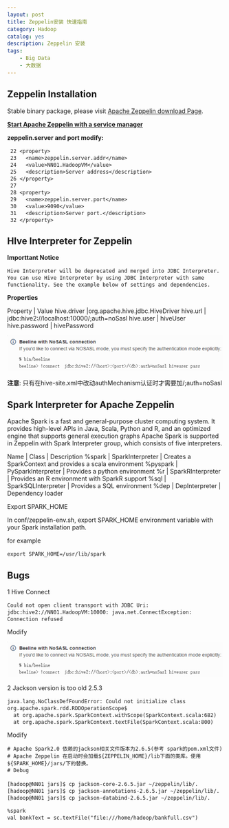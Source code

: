 ```yaml
---
layout: post
title: Zeppelin安装 快速指南
category: Hadoop
catalog: yes
description: Zeppelin 安装
tags:
    - Big Data
    - 大数据
---
```


## Zeppelin Installation

Stable binary package, please visit [Apache Zeppelin download Page](http://zeppelin.apache.org/download.html).

**[Start Apache Zeppelin with a service manager](http://zeppelin.apache.org/docs/0.6.1/install/install.html#optional-start-apache-zeppelin-with-a-service-manager)**

**zeppelin.server and port modify:**

~~~
 22 <property>
 23   <name>zeppelin.server.addr</name>
 24   <value>NN01.HadoopVM</value>
 25   <description>Server address</description>
 26 </property>
 27
 28 <property>
 29   <name>zeppelin.server.port</name>
 30   <value>9090</value>
 31   <description>Server port.</description>
 32 </property>
~~~

## HIve Interpreter for Zeppelin

**Importtant Notice**

```
Hive Interpreter will be deprecated and merged into JDBC Interpreter. You can use Hive Interpreter by using JDBC Interpreter with same functionality. See the example below of settings and dependencies.
```
**Properties**

Property  |  Value
hive.driver |org.apache.hive.jdbc.HiveDriver
hive.url  |  jdbc:hive2://localhost:10000/;auth=noSasl
hive.user |  hiveUser
hive.password |  hivePassword

![](/images/hadoop/beeline_jdbc_connect_with_nosasl.png)

**注意**: 只有在hive-site.xml中改动authMechanism认证时才需要加/;auth=noSasl

## Spark Interpreter for Apache Zeppelin

Apache Spark is a fast and general-purpose cluster computing system. It provides high-level APIs in Java, Scala, Python and R, and an optimized engine that supports general execution graphs Apache Spark is supported in Zeppelin with Spark Interpreter group, which consists of five interpreters.

Name    |   Class   |   Description
%spark  |   SparkInterpreter    |   Creates a SparkContext and provides a scala environment
%pyspark    |   PySparkInterpreter  |   Provides a python environment
%r  |   SparkRInterpreter   |   Provides an R environment with SparkR support
%sql    |   SparkSQLInterpreter |   Provides a SQL environment
%dep    |   DepInterpreter  |   Dependency loader

Export SPARK_HOME

In conf/zeppelin-env.sh, export SPARK_HOME environment variable with your Spark installation path.

for example

~~~
export SPARK_HOME=/usr/lib/spark
~~~

## Bugs
1 Hive Connect

~~~
Could not open client transport with JDBC Uri: jdbc:hive2://NN01.HadoopVM:10000: java.net.ConnectException: Connection refused
~~~

Modify

![](/images/hadoop/beeline_jdbc_connect_with_nosasl.png)

2 Jackson version is too old 2.5.3

~~~
java.lang.NoClassDefFoundError: Could not initialize class org.apache.spark.rdd.RDDOperationScope$
  at org.apache.spark.SparkContext.withScope(SparkContext.scala:682)
  at org.apache.spark.SparkContext.textFile(SparkContext.scala:800)
~~~

Modify

~~~
# Apache Spark2.0 依赖的jackson相关文件版本为2.6.5(参考 spark的pom.xml文件)
# Apache Zeppelin 在启动时会加载${ZEPPELIN_HOME}/lib下面的类库。使用${SPARK_HOME}/jars/下的替换。
# Debug

[hadoop@NN01 jars]$ cp jackson-core-2.6.5.jar ~/zeppelin/lib/.
[hadoop@NN01 jars]$ cp jackson-annotations-2.6.5.jar ~/zeppelin/lib/.
[hadoop@NN01 jars]$ cp jackson-databind-2.6.5.jar ~/zeppelin/lib/.
~~~

~~~Zeppelin
%spark
val bankText = sc.textFile("file:///home/hadoop/bankfull.csv")
~~~
